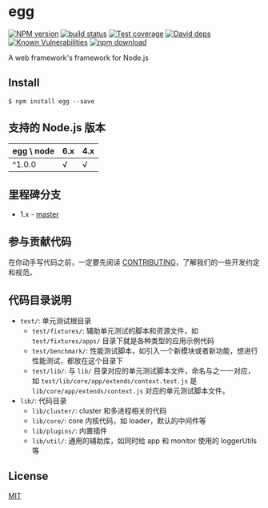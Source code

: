# egg

[![NPM version][npm-image]][npm-url]
[![build status][travis-image]][travis-url]
[![Test coverage][codecov-image]][codecov-url]
[![David deps][david-image]][david-url]
[![Known Vulnerabilities][snyk-image]][snyk-url]
[![npm download][download-image]][download-url]

[npm-image]: https://img.shields.io/npm/v/egg.svg?style=flat-square
[npm-url]: https://npmjs.org/package/egg
[travis-image]: https://img.shields.io/travis/eggjs/egg.svg?style=flat-square
[travis-url]: https://travis-ci.org/eggjs/egg
[codecov-image]: https://codecov.io/gh/eggjs/egg/branch/master/graph/badge.svg
[codecov-url]: https://codecov.io/gh/eggjs/egg
[david-image]: https://img.shields.io/david/eggjs/egg.svg?style=flat-square
[david-url]: https://david-dm.org/eggjs/egg
[snyk-image]: https://snyk.io/test/npm/egg/badge.svg?style=flat-square
[snyk-url]: https://snyk.io/test/npm/egg
[download-image]: https://img.shields.io/npm/dm/egg.svg?style=flat-square
[download-url]: https://npmjs.org/package/egg

A web framework's framework for Node.js

## Install

```$
$ npm install egg --save
```

## 支持的 Node.js 版本

egg \ node | 6.x | 4.x
---        | --- | ---
^1.0.0     | √   | √

## 里程碑分支

- 1.x - [master](https://github.com/eggjs/egg/tree/master)

## 参与贡献代码

在你动手写代码之前，一定要先阅读 [CONTRIBUTING](CONTRIBUTING.md)，了解我们的一些开发约定和规范。

## 代码目录说明

- `test/`: 单元测试根目录
  - `test/fixtures/`: 辅助单元测试的脚本和资源文件，如 `test/fixtures/apps/` 目录下就是各种类型的应用示例代码
  - `test/benchmark/`: 性能测试脚本，如引入一个新模块或者新功能，想进行性能测试，都放在这个目录下
  - `test/lib/`: 与 `lib/` 目录对应的单元测试脚本文件，命名与之一一对应，
  如 `test/lib/core/app/extends/context.test.js` 是 `lib/core/app/extends/context.js` 对应的单元测试脚本文件。
- `lib/`: 代码目录
  - `lib/cluster/`: cluster 和多进程相关的代码
  - `lib/core/`: core 内核代码，如 loader，默认的中间件等
  - `lib/plugins/`: 内置插件
  - `lib/util/`: 通用的辅助库，如同时给 app 和 monitor 使用的 loggerUtils 等

## License

[MIT](LICENSE)
